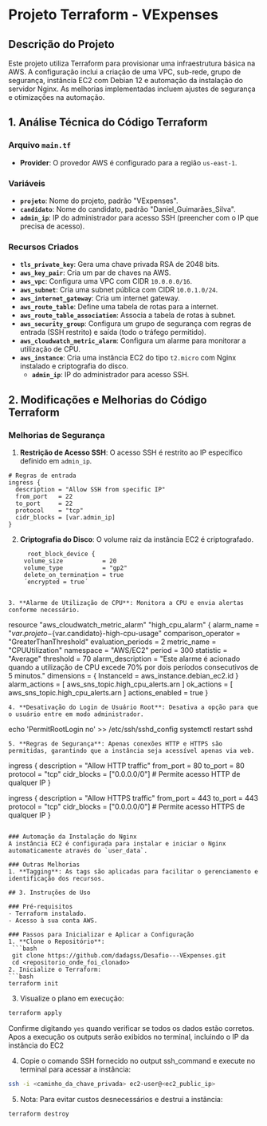 # Projeto Terraform - VExpenses

## Descrição do Projeto
Este projeto utiliza Terraform para provisionar uma infraestrutura básica na AWS. A configuração inclui a criação de uma VPC, sub-rede, grupo de segurança, instância EC2 com Debian 12 e automação da instalação do servidor Nginx. As melhorias implementadas incluem ajustes de segurança e otimizações na automação.

## 1. Análise Técnica do Código Terraform

### Arquivo `main.tf`

- **Provider**: O provedor AWS é configurado para a região `us-east-1`.

### Variáveis
- **`projeto`**: Nome do projeto, padrão "VExpenses".
- **`candidato`**: Nome do candidato, padrão "Daniel_Guimarães_Silva".
- **`admin_ip`**: IP do administrador para acesso SSH (preencher com o IP que precisa de acesso).

### Recursos Criados
- **`tls_private_key`**: Gera uma chave privada RSA de 2048 bits.
- **`aws_key_pair`**: Cria um par de chaves na AWS.
- **`aws_vpc`**: Configura uma VPC com CIDR `10.0.0.0/16`.
- **`aws_subnet`**: Cria uma subnet pública com CIDR `10.0.1.0/24`.
- **`aws_internet_gateway`**: Cria um internet gateway.
- **`aws_route_table`**: Define uma tabela de rotas para a internet.
- **`aws_route_table_association`**: Associa a tabela de rotas à subnet.
- **`aws_security_group`**: Configura um grupo de segurança com regras de entrada (SSH restrito) e saída (todo o tráfego permitido).
- **`aws_cloudwatch_metric_alarm`**: Configura um alarme para monitorar a utilização de CPU.
- **`aws_instance`**: Cria uma instância EC2 do tipo `t2.micro` com Nginx instalado e criptografia do disco.
  - **`admin_ip`**: IP do administrador para acesso SSH.

## 2. Modificações e Melhorias do Código Terraform

### Melhorias de Segurança
1. **Restrição de Acesso SSH**: O acesso SSH é restrito ao IP específico definido em `admin_ip`.
  ```  
  # Regras de entrada
  ingress {
    description = "Allow SSH from specific IP"
    from_port   = 22
    to_port     = 22
    protocol    = "tcp"
    cidr_blocks = [var.admin_ip]
  }
  ```
2. **Criptografia do Disco**: O volume raiz da instância EC2 é criptografado.
   ```
     root_block_device {
    volume_size           = 20
    volume_type           = "gp2"
    delete_on_termination = true
    ´encrypted = true´
  
  ```
3. **Alarme de Utilização de CPU**: Monitora a CPU e envia alertas conforme necessário.
```
resource "aws_cloudwatch_metric_alarm" "high_cpu_alarm" {
  alarm_name          = "${var.projeto}-${var.candidato}-high-cpu-usage"
  comparison_operator = "GreaterThanThreshold"
  evaluation_periods  = 2
  metric_name         = "CPUUtilization"
  namespace           = "AWS/EC2"
  period              = 300
  statistic           = "Average"
  threshold           = 70
  alarm_description   = "Este alarme é acionado quando a utilização de CPU excede 70% por dois períodos consecutivos de 5 minutos."
  dimensions = {
    InstanceId = aws_instance.debian_ec2.id
  }
  alarm_actions = [
    aws_sns_topic.high_cpu_alerts.arn 
  ]
  ok_actions = [
    aws_sns_topic.high_cpu_alerts.arn 
  ]
  actions_enabled = true
}
```
4. **Desativação do Login de Usuário Root**: Desativa a opção para que o usuário entre em modo administrador.
```
echo 'PermitRootLogin no' >> /etc/ssh/sshd_config 
systemctl restart sshd
```
5. **Regras de Segurança**: Apenas conexões HTTP e HTTPS são permitidas, garantindo que a instância seja acessível apenas via web.
  ```
  ingress {
    description = "Allow HTTP traffic"
    from_port   = 80
    to_port     = 80
    protocol    = "tcp"
    cidr_blocks = ["0.0.0.0/0"] # Permite acesso HTTP de qualquer IP
  }

  ingress {
    description = "Allow HTTPS traffic"
    from_port   = 443
    to_port     = 443
    protocol    = "tcp"
    cidr_blocks = ["0.0.0.0/0"] # Permite acesso HTTPS de qualquer IP
  }
  ```

### Automação da Instalação do Nginx
A instância EC2 é configurada para instalar e iniciar o Nginx automaticamente através do `user_data`.

### Outras Melhorias
1. **Tagging**: As tags são aplicadas para facilitar o gerenciamento e identificação dos recursos.

## 3. Instruções de Uso

### Pré-requisitos
- Terraform instalado.
- Acesso à sua conta AWS.

### Passos para Inicializar e Aplicar a Configuração
1. **Clone o Repositório**:
   ```bash
   git clone https://github.com/dadagss/Desafio---VExpenses.git
   cd <repositorio_onde_foi_clonado>
2. Inicialize o Terraform:
  ```bash
  terraform init
  ```
3. Visualize o plano em execução:
  ```bash
  terraform apply
  ```
Confirme digitando ```yes``` quando verificar se todos os dados estão corretos.
Apos a execução os outputs serão exibidos no terminal, incluindo o IP da instância do EC2

4. Copie o comando SSH fornecido no output ssh_command e execute no terminal para acessar a instância:
  ```bash
  ssh -i <caminho_da_chave_privada> ec2-user@<ec2_public_ip>
  ```
5. Nota:
Para evitar custos desnecessários e destrui a instância:
  ```bash
  terraform destroy
  ```
